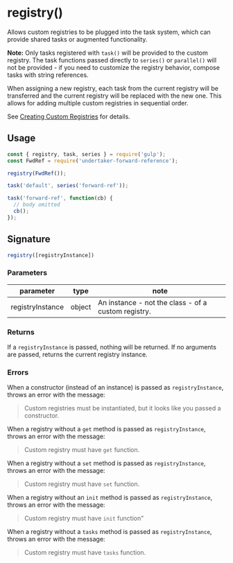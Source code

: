 <!-- front-matter
id: registry
title: registry()
hide_title: true
sidebar_label: registry()
-->

# registry()

Allows custom registries to be plugged into the task system, which can provide shared tasks or augmented functionality.

**Note:** Only tasks registered with `task()` will be provided to the custom registry. The task functions passed directly to `series()` or `parallel()` will not be provided - if you need to customize the registry behavior, compose tasks with string references.

When assigning a new registry, each task from the current registry will be transferred and the current registry will be replaced with the new one. This allows for adding multiple custom registries in sequential order.

See [Creating Custom Registries][creating-custom-registries] for details.

## Usage

```js
const { registry, task, series } = require('gulp');
const FwdRef = require('undertaker-forward-reference');

registry(FwdRef());

task('default', series('forward-ref'));

task('forward-ref', function(cb) {
  // body omitted
  cb();
});
```

## Signature

```js
registry([registryInstance])
```

### Parameters

| parameter | type | note |
|:--------------:|:-----:|--------|
| registryInstance | object | An instance - not the class - of a custom registry. |

### Returns

If a `registryInstance` is passed, nothing will be returned. If no arguments are passed, returns the current registry instance.

### Errors

When a constructor (instead of an instance) is passed as `registryInstance`, throws an error with the message:

> Custom registries must be instantiated, but it looks like you passed a constructor.

When a registry without a `get` method is passed as `registryInstance`, throws an error with the message:

> Custom registry must have `get` function.

When a registry without a `set` method is passed as `registryInstance`, throws an error with the message:

> Custom registry must have `set` function.

When a registry without an `init` method is passed as `registryInstance`, throws an error with the message:

> Custom registry must have `init` function"

When a registry without a `tasks` method is passed as `registryInstance`, throws an error with the message:

> Custom registry must have `tasks` function.

[creating-custom-registries]: ../advanced/creating-custom-registries.md
